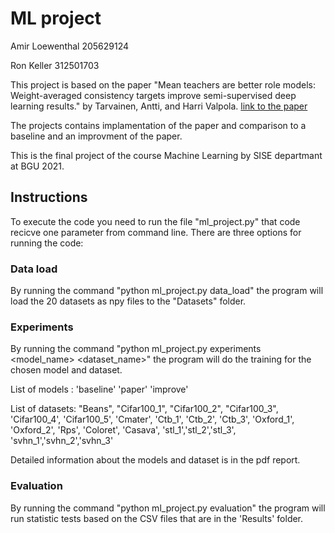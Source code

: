 # ML project
Amir Loewenthal 205629124

Ron Keller 312501703

This project is based on the paper "Mean teachers are better role models: Weight-averaged consistency targets improve semi-supervised deep learning results."  by Tarvainen, Antti, and Harri Valpola. [link to the paper](https://arxiv.org/abs/1703.01780)

The projects contains implamentation of the paper and comparison to a baseline and an improvment of the paper.

This is the final project of the course Machine Learning by SISE departmant at BGU 2021.

## Instructions ##

To execute the code you need to run the file "ml_project.py" that code recicve one parameter from command line. There are three options for running the code:

### Data load ###

By running the command "python ml_project.py data_load" the program will load the 20 datasets as npy files to the "Datasets" folder.

### Experiments ###
By running the command "python ml_project.py experiments <model_name> <dataset_name>" the program will do the training for the chosen model and dataset.

List of models : 'baseline' 'paper' 'improve'

List of datasets: "Beans", "Cifar100_1", "Cifar100_2", "Cifar100_3", 'Cifar100_4', 'Cifar100_5', 'Cmater', 'Ctb_1',
                'Ctb_2', 'Ctb_3',
                'Oxford_1', 'Oxford_2', 'Rps', 'Coloret', 'Casava',
                'stl_1','stl_2','stl_3', 'svhn_1','svhn_2','svhn_3'
                
 Detailed information about the models and dataset is in the pdf report.
 
 ### Evaluation ###
 By running the command "python ml_project.py evaluation" the program will run statistic tests based on the CSV files that are in the 'Results' folder.

 
